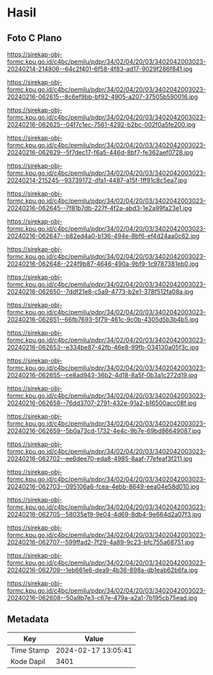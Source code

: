 # Hasil

## Foto C Plano

https://sirekap-obj-formc.kpu.go.id/c4bc/pemilu/pdpr/34/02/04/20/03/3402042003023-20240214-214806--64c2f401-6f58-4f83-ad17-9029f286f841.jpg

https://sirekap-obj-formc.kpu.go.id/c4bc/pemilu/pdpr/34/02/04/20/03/3402042003023-20240216-062615--8c6ef9bb-bf92-4905-a207-37505b590016.jpg

https://sirekap-obj-formc.kpu.go.id/c4bc/pemilu/pdpr/34/02/04/20/03/3402042003023-20240216-062625--04f7c1ec-7561-4292-b2bc-002f0a5fe200.jpg

https://sirekap-obj-formc.kpu.go.id/c4bc/pemilu/pdpr/34/02/04/20/03/3402042003023-20240216-062629--5f7dec17-f6a5-446d-8bf7-fe362aef0728.jpg

https://sirekap-obj-formc.kpu.go.id/c4bc/pemilu/pdpr/34/02/04/20/03/3402042003023-20240214-215245--93739172-dfa1-4487-a15f-1ff91c8c5ea7.jpg

https://sirekap-obj-formc.kpu.go.id/c4bc/pemilu/pdpr/34/02/04/20/03/3402042003023-20240216-062645--7f81b7db-227f-4f2a-abd3-1e2a99fa23e1.jpg

https://sirekap-obj-formc.kpu.go.id/c4bc/pemilu/pdpr/34/02/04/20/03/3402042003023-20240216-062647--b82ed4a0-b136-494e-8bf6-ef4d24aa0c62.jpg

https://sirekap-obj-formc.kpu.go.id/c4bc/pemilu/pdpr/34/02/04/20/03/3402042003023-20240216-062648--224f9b87-4646-490a-9bf9-1c9787381eb0.jpg

https://sirekap-obj-formc.kpu.go.id/c4bc/pemilu/pdpr/34/02/04/20/03/3402042003023-20240216-062650--7ddf21e8-c5a9-4773-b2e1-378f512fa08a.jpg

https://sirekap-obj-formc.kpu.go.id/c4bc/pemilu/pdpr/34/02/04/20/03/3402042003023-20240216-062651--66fb7693-5f79-461c-9c0b-4305d5b3b4b5.jpg

https://sirekap-obj-formc.kpu.go.id/c4bc/pemilu/pdpr/34/02/04/20/03/3402042003023-20240216-062653--e334be87-42fb-46e8-99fb-034130a05f3c.jpg

https://sirekap-obj-formc.kpu.go.id/c4bc/pemilu/pdpr/34/02/04/20/03/3402042003023-20240216-062655--ce8ad943-36b2-4d18-8a5f-0b3a1c272d19.jpg

https://sirekap-obj-formc.kpu.go.id/c4bc/pemilu/pdpr/34/02/04/20/03/3402042003023-20240216-062658--76dd3707-2791-432e-91a2-b16500acc08f.jpg

https://sirekap-obj-formc.kpu.go.id/c4bc/pemilu/pdpr/34/02/04/20/03/3402042003023-20240216-062659--5b0a73cd-1732-4e4c-9b7e-69bd86649087.jpg

https://sirekap-obj-formc.kpu.go.id/c4bc/pemilu/pdpr/34/02/04/20/03/3402042003023-20240216-062702--ee6dee70-eda8-4985-8aaf-77efeaf3f211.jpg

https://sirekap-obj-formc.kpu.go.id/c4bc/pemilu/pdpr/34/02/04/20/03/3402042003023-20240216-062703--095106a6-fcea-4ebb-8649-eea04e58d010.jpg

https://sirekap-obj-formc.kpu.go.id/c4bc/pemilu/pdpr/34/02/04/20/03/3402042003023-20240216-062705--58035e19-9e04-4d69-8db4-9e664d2a07f3.jpg

https://sirekap-obj-formc.kpu.go.id/c4bc/pemilu/pdpr/34/02/04/20/03/3402042003023-20240216-062707--599ffad2-7f29-4a89-9c23-bfc755a68751.jpg

https://sirekap-obj-formc.kpu.go.id/c4bc/pemilu/pdpr/34/02/04/20/03/3402042003023-20240216-062709--1eb661e6-dea9-4b36-898a-db1eab62b6fa.jpg

https://sirekap-obj-formc.kpu.go.id/c4bc/pemilu/pdpr/34/02/04/20/03/3402042003023-20240216-062608--50a9b7e3-c67e-479a-a2a1-7b195cb75ead.jpg


## Metadata

| Key        | Value               |
| ---------- | ------------------- |
| Time Stamp | 2024-02-17 13:05:41 |
| Kode Dapil | 3401                |



